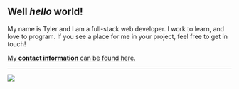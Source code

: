 <!--
**twit96/twit96** is a ✨ _special_ ✨ repository because its `README.md` (this file) appears on your GitHub profile.

Here are some ideas to get you started:

- 🔭 I’m currently working on ...
- 🌱 I’m currently learning ...
- 👯 I’m looking to collaborate on ...
- 🤔 I’m looking for help with ...
- 💬 Ask me about ...
- 📫 How to reach me: ...
- 😄 Pronouns: ...
- ⚡ Fun fact: ...
-->

## Well <i>hello</i> world!
My name is Tyler and I am a full-stack web developer. I work to learn, and love to program. If you see a place for me in your project, feel free to get in touch! 

<a href="https://twit96.github.io/">My <b>contact information</b> can be found here.</a>

<hr />

<img src="https://github-readme-stats.vercel.app/api?username=twit96&count_private=true&include_all_commits=true&show_icons=true&title_color=ffffff&text_color=ffffff&icon_color=ffffff&bg_color=15,48acf0,148bdb&hide_border=true&border_radius=3px" />
